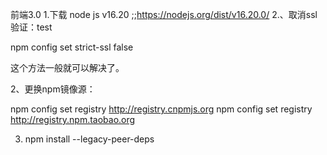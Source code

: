 前端3.0
 1.下载 node js  v16.20 ;;https://nodejs.org/dist/v16.20.0/
 2.、取消ssl验证：test

npm config set strict-ssl false

这个方法一般就可以解决了。


2、更换npm镜像源：

npm config set registry http://registry.cnpmjs.org
npm config set registry http://registry.npm.taobao.org

3. npm install --legacy-peer-deps

